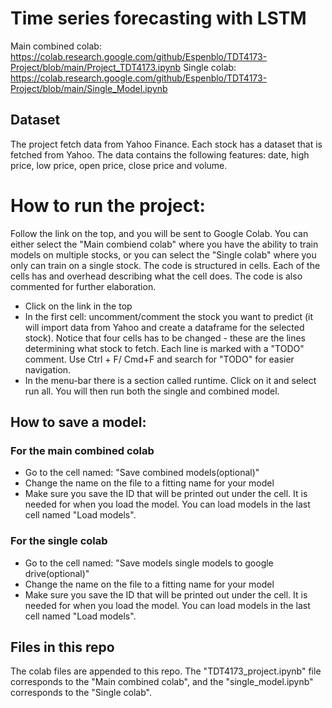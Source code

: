 # Time series forecasting with LSTM

Main combined colab: https://colab.research.google.com/github/Espenblo/TDT4173-Project/blob/main/Project_TDT4173.ipynb 
Single colab: https://colab.research.google.com/github/Espenblo/TDT4173-Project/blob/main/Single_Model.ipynb
## Dataset

The project fetch data from Yahoo Finance. Each stock has a dataset that is fetched from Yahoo. The data contains the following features: date, high price, low price, open price, close price and volume.

# How to run the project:
Follow the link on the top, and you will be sent to Google Colab. You can either select the "Main combiend colab" where you have the ability to train models on multiple stocks, or you can select the "Single colab" where you only can train on a single stock.
The code is structured in cells.
Each of the cells has and overhead describing what the cell does. The code is also commented for further elaboration.

- Click on the link in the top
- In the first cell: uncomment/comment the stock you want to predict (it will import data from Yahoo and create a dataframe for the selected stock). Notice that four cells has to be changed - these are the lines determining what stock to fetch. Each line is marked with a "TODO" comment. Use Ctrl + F/ Cmd+F and search for "TODO" for easier navigation.
- In the menu-bar there is a section called runtime. Click on it and select run all. You will then run both the single and combined model.

## How to save a model:

### For the main combined colab
- Go to the cell named: "Save combined models(optional)"
- Change the name on the file to a fitting name for your model
- Make sure you save the ID that will be printed out under the cell. It is needed for when you load the model. You can load models in the last cell named "Load models".

### For the single colab
- Go to the cell named: "Save models single models to google drive(optional)"
- Change the name on the file to a fitting name for your model
- Make sure you save the ID that will be printed out under the cell. It is needed for when you load the model. You can load models in the last cell named "Load models".

## Files in this repo
The colab files are appended to this repo. The "TDT4173_project.ipynb" file corresponds to the "Main combined colab", and the "single_model.ipynb" corresponds to the "Single colab".


